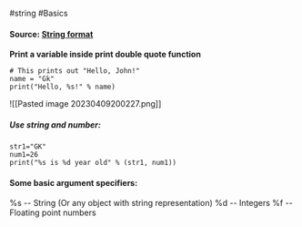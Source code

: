 #string #Basics 

#### Source: [String format](https://www.learnpython.org/en/String_Formatting)

**Print a variable inside print double quote function**

```
# This prints out "Hello, John!"
name = "Gk"
print("Hello, %s!" % name)

```

![[Pasted image 20230409200227.png]]

##### Use string and number:

```
str1="GK"
num1=26
print("%s is %d year old" % (str1, num1))
```

#### Some basic argument specifiers:

%s -- String (Or any object with string representation)
%d -- Integers
%f  -- Floating point numbers
